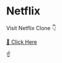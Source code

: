 # Netflix

Visit Netflix Clone 👇

<a href="https://febincoder.github.io/netflix/">👀 Click Here</a>

☝



